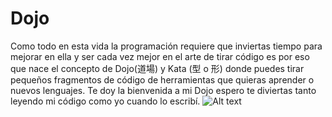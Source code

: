 # Dojo
Como todo en esta vida la programación requiere que inviertas tiempo para mejorar en ella y ser cada vez mejor en el arte de tirar código es por eso que nace el concepto de Dojo(道場) y Kata (型 o 形) donde puedes tirar pequeños fragmentos de código de herramientas que quieras aprender o nuevos lenguajes.
Te doy la bienvenida a mi Dojo espero te diviertas tanto leyendo mi código como yo cuando lo escribí.
![Alt text](http://i.imgur.com/5tDH1eOl.png)
